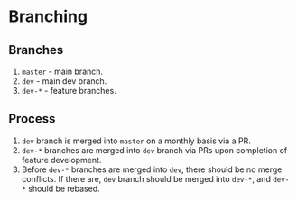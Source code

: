 # Branching

## Branches

1. `master` - main branch.
2. `dev` - main dev branch.
3. `dev-*` - feature branches.

## Process

1. `dev` branch is merged into `master` on a monthly basis via a PR.
2. `dev-*` branches are merged into `dev` branch via PRs upon completion of feature development.
3. Before `dev-*` branches are merged into `dev`, there should be no merge conflicts. If there are, `dev` branch should be merged into `dev-*`, and `dev-*` should be rebased.